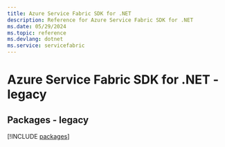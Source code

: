 ```yaml
---
title: Azure Service Fabric SDK for .NET
description: Reference for Azure Service Fabric SDK for .NET
ms.date: 05/29/2024
ms.topic: reference
ms.devlang: dotnet
ms.service: servicefabric
---
```

# Azure Service Fabric SDK for .NET - legacy
## Packages - legacy
[!INCLUDE [packages](service-fabric-index.md)]